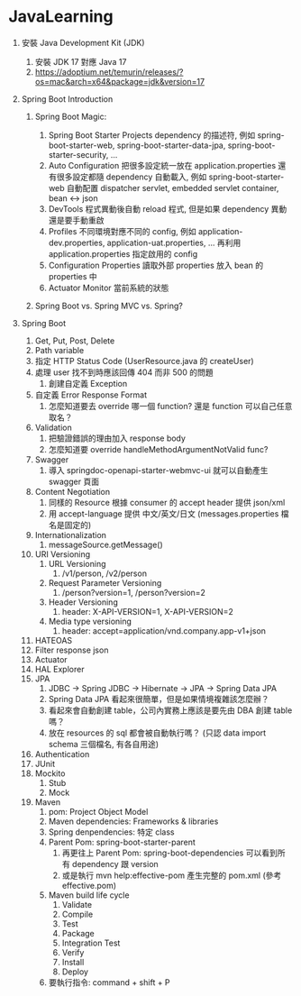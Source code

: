 # JavaLearning

1. 安裝 Java Development Kit (JDK)

   1. 安裝 JDK 17 對應 Java 17
   2. https://adoptium.net/temurin/releases/?os=mac&arch=x64&package=jdk&version=17

2. Spring Boot Introduction

   1. Spring Boot Magic:

      1. Spring Boot Starter Projects
         dependency 的描述符, 例如 spring-boot-starter-web, spring-boot-starter-data-jpa, spring-boot-starter-security, ...
      2. Auto Configuration
         把很多設定統一放在 application.properties
         還有很多設定都隨 dependency 自動載入, 例如 spring-boot-starter-web 自動配置 dispatcher servlet, embedded servlet container, bean <-> json
      3. DevTools
         程式異動後自動 reload 程式, 但是如果 dependency 異動還是要手動重啟
      4. Profiles
         不同環境對應不同的 config, 例如 application-dev.properties, application-uat.properties, ...
         再利用 application.properties 指定啟用的 config
      5. Configuration Properties
         讀取外部 properties 放入 bean 的 properties 中
      6. Actuator
         Monitor 當前系統的狀態

   2. Spring Boot vs. Spring MVC vs. Spring?

3. Spring Boot

   1. Get, Put, Post, Delete
   2. Path variable
   3. 指定 HTTP Status Code (UserResource.java 的 createUser)
   4. 處理 user 找不到時應該回傳 404 而非 500 的問題
      1. 創建自定義 Exception
   5. 自定義 Error Response Format
      1. 怎麼知道要去 override 哪一個 function? 還是 function 可以自己任意取名？
   6. Validation
      1. 把驗證錯誤的理由加入 response body
      2. 怎麼知道要 override handleMethodArgumentNotValid func?
   7. Swagger
      1. 導入 springdoc-openapi-starter-webmvc-ui 就可以自動產生 swagger 頁面
   8. Content Negotiation
      1. 同樣的 Resource 根據 consumer 的 accept header 提供 json/xml
      2. 用 accept-language 提供 中文/英文/日文 (messages.properties 檔名是固定的)
   9. Internationalization
      1. messageSource.getMessage()
   10. URI Versioning
       1. URL Versioning
          1. /v1/person, /v2/person
       2. Request Parameter Versioning
          1. /person?version=1, /person?version=2
       3. Header Versioning
          1. header: X-API-VERSION=1, X-API-VERSION=2
       4. Media type versioning
          1. header: accept=application/vnd.company.app-v1+json
   11. HATEOAS
   12. Filter response json
   13. Actuator
   14. HAL Explorer
   15. JPA
       1. JDBC -> Spring JDBC -> Hibernate -> JPA -> Spring Data JPA
       2. Spring Data JPA 看起來很簡單，但是如果情境複雜該怎麼辦？
       3. 看起來會自動創建 table，公司內實務上應該是要先由 DBA 創建 table 嗎？
       4. 放在 resources 的 sql 都會被自動執行嗎？ (只認 data import schema 三個檔名, 有各自用途)
   16. Authentication
   17. JUnit
   18. Mockito
       1. Stub
       2. Mock
   19. Maven
       1. pom: Project Object Model
       2. Maven dependencies: Frameworks & libraries
       3. Spring denpendencies: 特定 class
       4. Parent Pom: spring-boot-starter-parent
          1. 再更往上 Parent Pom: spring-boot-dependencies 可以看到所有 dependency 跟 version
          2. 或是執行 mvn help:effective-pom 產生完整的 pom.xml (參考 effective.pom)
       5. Maven build life cycle
          1. Validate
          2. Compile
          3. Test
          4. Package
          5. Integration Test
          6. Verify
          7. Install
          8. Deploy
       6. 要執行指令: command + shift + P
